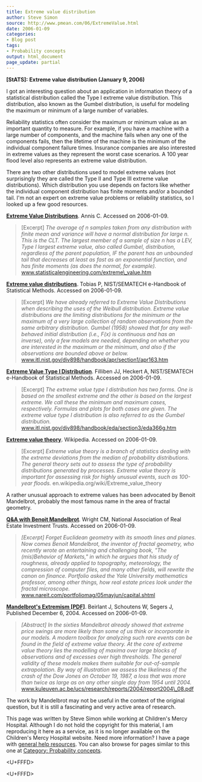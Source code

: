 ```yaml
---
title: Extreme value distribution
author: Steve Simon
source: http://www.pmean.com/06/ExtremeValue.html
date: 2006-01-09
categories:
- Blog post
tags:
- Probability concepts
output: html_document
page_update: partial
---
```

**[StATS]:** **Extreme value distribution (January
9, 2006)**

I got an interesting question about an application in information theory
of a statistical distribution called the Type I extreme value
distribution. This distribution, also known as the Gumbel distribution,
is useful for modeling the maximum or minimum of a large number of
variables.

Reliability statistics often consider the maximum or minimum value as an
important quantity to measure. For example, if you have a machine with a
large number of components, and the machine fails when any one of the
components fails, then the lifetime of the machine is the minimum of the
individual component failure times. Insurance companies are also
interested in extreme values as they represent the worst case scenarios.
A 100 year flood level also represents an extreme value distribution.

There are two other distributions used to model extreme values (not
surprisingly they are called the Type II and Type III extreme value
distributions). Which distribution you use depends on factors like
whether the individual component distribution has finite moments and/or
a bounded tail. I'm not an expert on extreme value problems or
reliability statistics, so I looked up a few good resources.

**[Extreme Value
Distributions](http://www.statisticalengineering.com/extreme_value.htm)**.
Annis C. Accessed on 2006-01-09.

> \[Excerpt\] *The average of n samples taken from any distribution with
> finite mean and variance will have a normal distribution for large n.
> This is the CLT. The largest member of a sample of size n has a LEV,
> Type I largest extreme value, also called Gumbel, distribution,
> regardless of the parent population, IF the parent has an unbounded
> tail that decreases at least as fast as an exponential function, and
> has finite moments (as does the normal, for example).*
> www.statisticalengineering.com/extreme\_value.htm

**[Extreme value
distributions](http://www.itl.nist.gov/div898/handbook/apr/section1/apr163.htm)**.
Tobias P, NIST/SEMATECH e-Handbook of Statistical Methods. Accessed on
2006-01-09.

> \[Excerpt\] *We have already referred to Extreme Value Distributions
> when describing the uses of the Weibull distribution. Extreme value
> distributions are the limiting distributions for the minimum or the
> maximum of a very large collection of random observations from the
> same arbitrary distribution. Gumbel (1958) showed that for any
> well-behaved initial distribution (i.e., F(x) is continuous and has an
> inverse), only a few models are needed, depending on whether you are
> interested in the maximum or the minimum, and also if the observations
> are bounded above or below.*
> www.itl.nist.gov/div898/handbook/apr/section1/apr163.htm

**[Extreme Value Type I
Distribution](http://www.itl.nist.gov/div898/handbook/eda/section3/eda366g.htm)**.
Filliben JJ, Heckert A, NIST/SEMATECH e-Handbook of Statistical Methods.
Accessed on 2006-01-09.

> \[Excerpt\] *The extreme value type I distribution has two forms. One
> is based on the smallest extreme and the other is based on the largest
> extreme. We call these the minimum and maximum cases, respectively.
> Formulas and plots for both cases are given. The extreme value type I
> distribution is also referred to as the Gumbel distribution.*
> www.itl.nist.gov/div898/handbook/eda/section3/eda366g.htm

**[Extreme value
theory](http://en.wikipedia.org/wiki/Extreme_value_theory)**. Wikipedia.
Accessed on 2006-01-09.

> \[Excerpt\] *Extreme value theory is a branch of statistics dealing
> with the extreme deviations from the median of probability
> distributions. The general theory sets out to assess the type of
> probability distributions generated by processes. Extreme value theory
> is important for assessing risk for highly unusual events, such as
> 100-year floods.* en.wikipedia.org/wiki/Extreme\_value\_theory

A rather unusual approach to extreme values has been advocated by Benoit
Mandelbrot, probably the most famous name in the area of fractal
geometry.

**[Q&A with Benoit
Mandelbrot](http://www.nareit.com/portfoliomag/05mayjun/capital.shtml)**.
Wright CM, National Association of Real Estate Investment Trusts.
Accessed on 2006-01-09.

> *\[Excerpt\] Forget Euclidean geometry with its smooth lines and
> planes. Now comes Benoit Mandelbrot, the inventor of fractal geometry,
> who recently wrote an entertaining and challenging book, "The
> (mis)Behavior of Markets," in which he argues that his study of
> roughness, already applied to topography, meteorology, the compression
> of computer files, and many other fields, will rewrite the canon on
> finance. Portfolio asked the Yale University mathematics professor,
> among other things, how real estate prices look under the fractal
> microscope.* www.nareit.com/portfoliomag/05mayjun/capital.shtml

**[Mandelbrot's Extremism
\[PDF\]](http://www.kuleuven.ac.be/ucs/research/reports/2004/report2004_08.pdf)**.
Beirlant J, Schoutens W, Segers J, Published December 6, 2004. Accessed
on 2006-01-09.

> *\[Abstract\] In the sixties Mandelbrot already showed that extreme
> price swings are more likely than some of us think or incorporate in
> our models. A modern toolbox for analyzing such rare events can be
> found in the field of extreme value theory. At the core of extreme
> value theory lies the modelling of maxima over large blocks of
> observations and of excesses over high thresholds. The general
> validity of these models makes them suitable for out-of-sample
> extrapolation. By way of illustration we assess the likeliness of the
> crash of the Dow Jones on October 19, 1987, a loss that was more than
> twice as large as on any other single day from 1954 until 2004.*
> www.kuleuven.ac.be/ucs/research/reports/2004/report2004\_08.pdf

The work by Mandelbrot may not be useful in the context of the original
question, but it is still a fascinating and very active area of
research.

This page was written by Steve Simon while working at Children's Mercy
Hospital. Although I do not hold the copyright for this material, I am
reproducing it here as a service, as it is no longer available on the
Children's Mercy Hospital website. Need more information? I have a page
with [general help resources](../GeneralHelp.html). You can also browse
for pages similar to this one at [Category: Probability
concepts](../category/ProbabilityConcepts.html).

<U+FFFD>
<!---More--->
<U+FFFD>

<!---Do not use
**[StATS]:** **Extreme value distribution (January
<U+FFFD>
page_update: partial
--->


